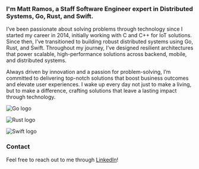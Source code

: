 ### I'm Matt Ramos, a Staff Software Engineer expert in Distributed Systems, Go, Rust, and Swift.

I’ve been passionate about solving problems through technology since I started my career in 2014, initially working with C and C++ for IoT solutions. Since then, I’ve transitioned to building robust distributed systems using Go, Rust, and Swift. Throughout my journey, I’ve designed resilient architectures that power scalable, high-performance solutions across backend, mobile, and distributed systems.

Always driven by innovation and a passion for problem-solving, I’m committed to delivering top-notch solutions that boost business outcomes and elevate user experiences. I wake up every day not just to make a living, but to make a difference, crafting solutions that leave a lasting impact through technology.

![Go logo](https://img.shields.io/badge/Go-00ADD8?style=for-the-badge&logo=go&logoColor=white)

![Rust logo](https://img.shields.io/badge/Rust-000000?style=for-the-badge&logo=rust&logoColor=white)

![Swift logo](https://img.shields.io/badge/Swift-F05138?logo=swift&logoColor=white)



### Contact
Feel free to reach out to me through [LinkedIn](https://www.linkedin.com/in/mattramostech)!

